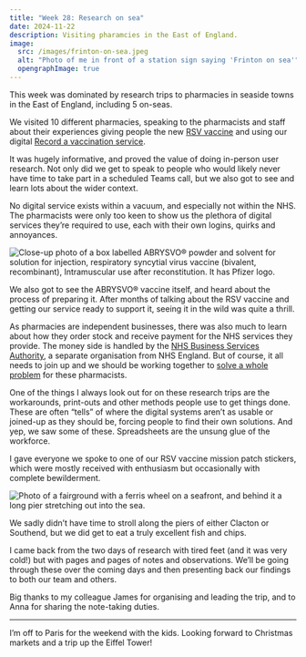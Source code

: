 ```yaml
---
title: "Week 28: Research on sea"
date: 2024-11-22
description: Visiting pharamcies in the East of England.
image:
  src: /images/frinton-on-sea.jpeg
  alt: "Photo of me in front of a station sign saying 'Frinton on sea'"
  opengraphImage: true
---
```


This week was dominated by research trips to pharmacies in seaside towns in the East of England, including 5 on-seas.

We visited 10 different pharmacies, speaking to the pharmacists and staff about their experiences giving people the new [RSV vaccine](https://www.nhs.uk/vaccinations/rsv-vaccine/) and using our digital [Record a vaccination service](https://digital.nhs.uk/services/vaccinations-point-of-care/record-a-vaccination-service).

It was hugely informative, and proved the value of doing in-person user research. Not only did we get to speak to people who would likely never have time to take part in a scheduled Teams call, but we also got to see and learn lots about the wider context.

No digital service exists within a vacuum, and especially not within the NHS. The pharmacists were only too keen to show us the plethora of digital services they’re required to use, each with their own logins, quirks and annoyances.

![Close-up photo of a box labelled ABRYSVO® powder and solvent for solution for injection, respiratory syncytial virus vaccine (bivalent, recombinant), Intramuscular use after reconstitution. It has Pfizer logo.](/images/rsv-vaccine.jpeg)

We also got to see the ABRYSVO® vaccine itself, and heard about the process of preparing it. After months of talking about the RSV vaccine and getting our service ready to support it, seeing it in the wild was quite a thrill.

As pharmacies are independent businesses, there was also much to learn about how they order stock and receive payment for the NHS services they provide. The money side is handled by the [NHS Business Services Authority](https://www.nhsbsa.nhs.uk), a separate organisation from NHS England. But of course, it all needs to join up and we should be working together to [solve a whole problem](https://service-manual.nhs.uk/standards-and-technology/service-standard-points/2-and-3-work-towards-solving-a-whole-problem-and-provide-a-joined-up-experience) for these pharmacists.

One of the things I always look out for on these research trips are the workarounds, print-outs and other methods people use to get things done. These are often “tells” of where the digital systems aren’t as usable or joined-up as they should be, forcing people to find their own solutions. And yep, we saw some of these. Spreadsheets are the unsung glue of the workforce.

I gave everyone we spoke to one of our RSV vaccine mission patch stickers, which were mostly received with enthusiasm but occasionally with complete bewilderment.

![Photo of a fairground with a ferris wheel on a seafront, and behind it a long pier stretching out into the sea.](/images/southend-on-sea.jpeg)

We sadly didn’t have time to stroll along the piers of either Clacton or Southend, but we did get to eat a truly excellent fish and chips.

I came back from the two days of research with tired feet (and it was very cold!) but with pages and pages of notes and observations. We’ll be going through these over the coming days and then presenting back our findings to both our team and others.

Big thanks to my colleague James for organising and leading the trip, and to Anna for sharing the note-taking duties.

---

I’m off to Paris for the weekend with the kids. Looking forward to Christmas markets and a trip up the Eiffel Tower!
